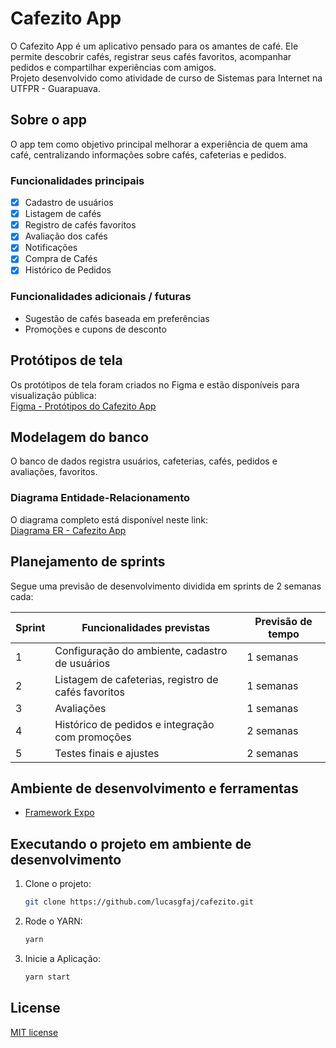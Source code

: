 # Cafezito App

O Cafezito App é um aplicativo pensado para os amantes de café. Ele permite descobrir cafés, registrar seus cafés favoritos, acompanhar pedidos e compartilhar experiências com amigos.  
Projeto desenvolvido como atividade de curso de Sistemas para Internet na UTFPR - Guarapuava.

## Sobre o app

O app tem como objetivo principal melhorar a experiência de quem ama café, centralizando informações sobre cafés, cafeterias e pedidos.

### Funcionalidades principais
- [x] Cadastro de usuários
- [x] Listagem de cafés
- [x] Registro de cafés favoritos
- [x] Avaliação dos cafés
- [x] Notificações
- [x] Compra de Cafés
- [x] Histórico de Pedidos

### Funcionalidades adicionais / futuras
- Sugestão de cafés baseada em preferências
- Promoções e cupons de desconto
   
## Protótipos de tela

Os protótipos de tela foram criados no Figma e estão disponíveis para visualização pública:  
[Figma - Protótipos do Cafezito App]([https://www.figma.com/file/SEU_LINK_AQUI](https://www.figma.com/design/dnHIbg0CA0LHI5DLtZBeey/Coffee-Shop-Mobile-App-Design--Community-?node-id=2-2&t=k4Km52NICniX6mFw-1))

## Modelagem do banco

O banco de dados registra usuários, cafeterias, cafés, pedidos e avaliações, favoritos.

### Diagrama Entidade-Relacionamento
O diagrama completo está disponível neste link:  
[Diagrama ER - Cafezito App](https://app.diagrams.net/?link_do_seu_diagrama_aqui)

## Planejamento de sprints

Segue uma previsão de desenvolvimento dividida em sprints de 2 semanas cada:

| Sprint | Funcionalidades previstas                       | Previsão de tempo |
|--------|-----------------------------------------------|-----------------|
| 1      | Configuração do ambiente, cadastro de usuários | 1 semanas       |
| 2      | Listagem de cafeterias, registro de cafés favoritos | 1 semanas |
| 3      | Avaliações                       | 1 semanas       |
| 4      | Histórico de pedidos e integração com promoções | 2 semanas      |
| 5      | Testes finais e ajustes                         | 2 semanas       |

## Ambiente de desenvolvimento e ferramentas

- [Framework Expo](https://expo.dev/)

## Executando o projeto em ambiente de desenvolvimento

1. Clone o projeto:

    ```bash
    git clone https://github.com/lucasgfaj/cafezito.git
    ```

2. Rode o YARN:

    ```bash
    yarn
    ```
3. Inicie a Aplicação:

   ```bash
   yarn start
    ```
   
## License

[MIT license](https://opensource.org/licenses/MIT)
